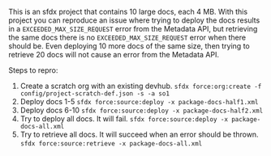 This is an sfdx project that contains 10 large docs, each 4 MB.  With this project you can reproduce an issue where trying to deploy the docs results in a `EXCEEDED_MAX_SIZE_REQUEST` error from the Metadata API, but retrieving the same docs there is no `EXCEEDED_MAX_SIZE_REQUEST` error when there should be.  Even deploying 10 more docs of the same size, then trying to retrieve 20 docs will not cause an error from the Metadata API.

Steps to repro:
1. Create a scratch org with an existing devhub.  `sfdx force:org:create -f config/project-scratch-def.json -s -a so1`
1. Deploy docs 1-5 `sfdx force:source:deploy -x package-docs-half1.xml`
1. Deploy docs 6-10 `sfdx force:source:deploy -x package-docs-half2.xml`
1. Try to deploy all docs. It will fail. `sfdx force:source:deploy -x package-docs-all.xml`
1. Try to retrieve all docs. It will succeed when an error should be thrown. `sfdx force:source:retrieve -x package-docs-all.xml`

